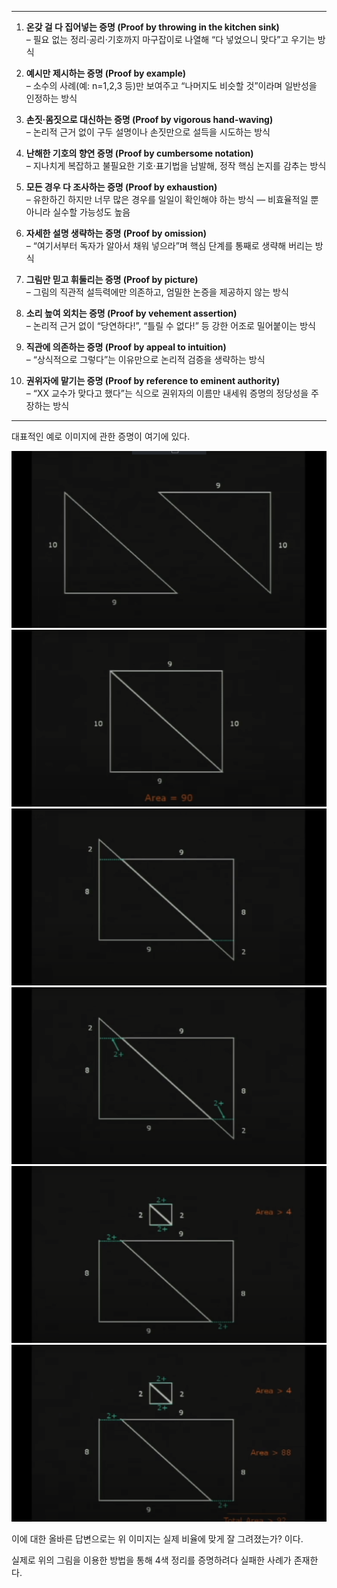 
---

1. **온갖 걸 다 집어넣는 증명 (Proof by throwing in the kitchen sink)**  
    – 필요 없는 정리·공리·기호까지 마구잡이로 나열해 “다 넣었으니 맞다”고 우기는 방식
    
2. **예시만 제시하는 증명 (Proof by example)**  
    – 소수의 사례(예: n=1,2,3 등)만 보여주고 “나머지도 비슷할 것”이라며 일반성을 인정하는 방식
    
3. **손짓·몸짓으로 대신하는 증명 (Proof by vigorous hand-waving)**  
    – 논리적 근거 없이 구두 설명이나 손짓만으로 설득을 시도하는 방식
    
4. **난해한 기호의 향연 증명 (Proof by cumbersome notation)**  
    – 지나치게 복잡하고 불필요한 기호·표기법을 남발해, 정작 핵심 논지를 감추는 방식
    
5. **모든 경우 다 조사하는 증명 (Proof by exhaustion)**  
    – 유한하긴 하지만 너무 많은 경우를 일일이 확인해야 하는 방식 — 비효율적일 뿐 아니라 실수할 가능성도 높음
    
6. **자세한 설명 생략하는 증명 (Proof by omission)**  
    – “여기서부터 독자가 알아서 채워 넣으라”며 핵심 단계를 통째로 생략해 버리는 방식
    
7. **그림만 믿고 휘둘리는 증명 (Proof by picture)**  
    – 그림의 직관적 설득력에만 의존하고, 엄밀한 논증을 제공하지 않는 방식
    
8. **소리 높여 외치는 증명 (Proof by vehement assertion)**  
    – 논리적 근거 없이 “당연하다!”, “틀릴 수 없다!” 등 강한 어조로 밀어붙이는 방식
    
9. **직관에 의존하는 증명 (Proof by appeal to intuition)**  
    – “상식적으로 그렇다”는 이유만으로 논리적 검증을 생략하는 방식
    
10. **권위자에 맡기는 증명 (Proof by reference to eminent authority)**  
    – “XX 교수가 맞다고 했다”는 식으로 권위자의 이름만 내세워 증명의 정당성을 주장하는 방식
    

---

대표적인 예로 이미지에 관한 증명이 여기에 있다.

![alt text](../images/proof_by_image0.png)    
![alt text](../images/proof_by_image1.png)    
![alt text](../images/proof_by_image2.png)    
![alt text](../images/proof_by_image3.png)    
![alt text](../images/proof_by_image4.png)    
![alt text](../images/proof_by_image5.png)    

이에 대한 올바른 답변으로는 위 이미지는 실제 비율에 맞게 잘 그려졌는가? 이다.

실제로 위의 그림을 이용한 방법을 통해 4색 정리를 증명하려다 실패한 사례가 존재한다.